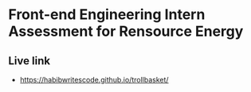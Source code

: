 # Front-end Engineering Intern Assessment for Rensource Energy

## Live link
- https://habibwritescode.github.io/trollbasket/